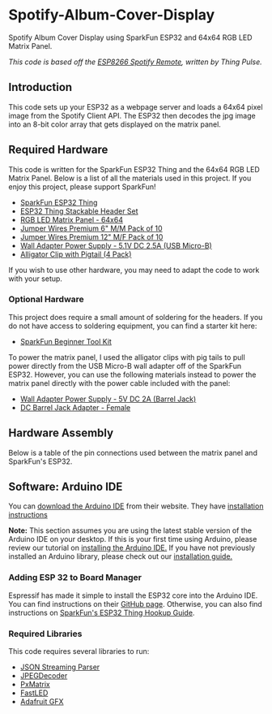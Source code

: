 # Spotify-Album-Cover-Display
Spotify Album Cover Display using SparkFun ESP32 and 64x64 RGB LED Matrix Panel.

_This code is based off the <a href="https://github.com/ThingPulse/esp8266-spotify-remote/">ESP8266 Spotify Remote</a>, written by Thing Pulse._

## Introduction

This code sets up your ESP32 as a webpage server and loads a 64x64 pixel image from the
Spotify Client API. The ESP32 then decodes the jpg image into an 8-bit color array that
gets displayed on the matrix panel.

## Required Hardware

This code is written for the SparkFun ESP32 Thing and the 64x64 RGB LED Matrix Panel. Below is a list of all the materials used in this project. If you enjoy this project, please support SparkFun!

* [SparkFun ESP32 Thing](https://www.sparkfun.com/products/13907)
* [ESP32 Thing Stackable Header Set](https://www.sparkfun.com/products/14311)
* [RGB LED Matrix Panel - 64x64](https://www.sparkfun.com/products/14824)
* [Jumper Wires Premium 6" M/M Pack of 10](https://www.sparkfun.com/products/8431)
* [Jumper Wires Premium 12" M/F Pack of 10](https://www.sparkfun.com/products/9385)
* [Wall Adapter Power Supply - 5.1V DC 2.5A (USB Micro-B)](https://www.sparkfun.com/products/13831)
* [Alligator Clip with Pigtail (4 Pack)](https://www.sparkfun.com/products/13191)

If you wish to use other hardware, you may need to adapt the code to work with your setup.

### Optional Hardware

This project does require a small amount of soldering for the headers. If you do not have access to soldering equipment, you can find a starter kit here:

* [SparkFun Beginner Tool Kit](https://www.sparkfun.com/products/14681)

To power the matrix panel, I used the alligator clips with pig tails to pull power directly from the USB Micro-B wall adapter off of the SparkFun ESP32. However, you can use the following materials instead to power the matrix panel directly with the power cable included with the panel:

* [Wall Adapter Power Supply - 5V DC 2A (Barrel Jack)](https://www.sparkfun.com/products/12889)
* [DC Barrel Jack Adapter - Female](https://www.sparkfun.com/products/10288)

## Hardware Assembly

Below is a table of the pin connections used between the matrix panel and SparkFun's ESP32.

## Software: Arduino IDE

You can [download the Arduino IDE](http://arduino.cc/en/Main/Software) from their website. They have [installation instructions](https://www.arduino.cc/en/Guide/HomePage)

<b>Note:</b> This section assumes you are using the latest stable version of the Arduino IDE on your desktop. If this is your first time using Arduino, please review our tutorial on <a href="https://learn.sparkfun.com/tutorials/installing-arduino-ide">installing the Arduino IDE.</a> If you have not previously installed an Arduino library, please check out our <a href="https://learn.sparkfun.com/tutorials/installing-an-arduino-library">installation guide.</a>

### Adding ESP 32 to Board Manager

Espressif has made it simple to install the ESP32 core into the Arduino IDE. You can find instructions on their <a href="https://github.com/espressif/arduino-esp32">GitHub page</a>. Otherwise, you can also find instructions on <a href="https://learn.sparkfun.com/tutorials/esp32-thing-hookup-guide#installing-via-arduino-ide-boards-manager"> SparkFun's ESP32 Thing Hookup Guide</a>.

### Required Libraries
This code requires several libraries to run:

* [JSON Streaming Parser](https://github.com/squix78/json-streaming-parser)
* [JPEGDecoder](https://github.com/Bodmer/JPEGDecoder)
* [PxMatrix](https://github.com/2dom/PxMatrix)
* [FastLED](https://github.com/FastLED/FastLED)
* [Adafruit GFX](https://github.com/adafruit/Adafruit-GFX-Library)

